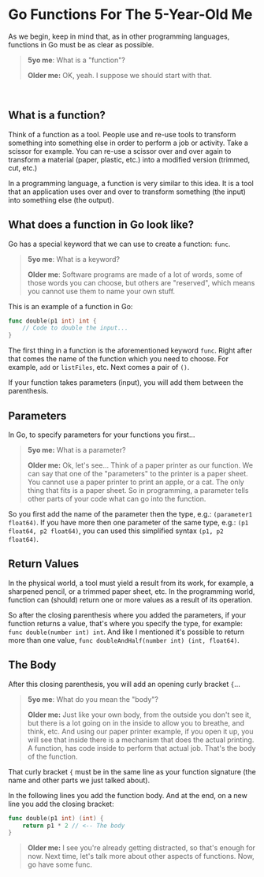# Go Functions For The 5-Year-Old Me

As we begin, keep in mind that, as in other programming languages, functions in Go
must be as clear as possible.

> **5yo me**: What is a "function"?
>
> **Older me:** OK, yeah. I suppose we should start with that.

<br />

## What is a function?

Think of a function as a tool. People use and re-use tools to transform something into
something else in order to perform a job or activity.
Take a scissor for example. You can re-use a scissor over and over again to transform
a material (paper, plastic, etc.) into a modified version (trimmed, cut, etc.)

In a programming language, a function is very similar to this idea. It is a tool that
an application uses over and over to transform something (the input) into something
else (the output).

## What does a function in Go look like?

Go has a special keyword that we can use to create a function: `func`.

> **5yo me**: What is a keyword?
>
> **Older me**: Software programs are made of a lot of words, some of those words you can choose,
> but others are "reserved", which means you cannot use them to name your own stuff.

This is an example of a function in Go:

```go
func double(p1 int) int {
    // Code to double the input...
}
```

The first thing in a function is the aforementioned keyword `func`.
Right after that comes the name of the function which you need to choose.
For example, `add` or `listFiles`, etc.
Next comes a pair of `()`.

If your function takes parameters (input), you will add them between the parenthesis.

## Parameters

In Go, to specify parameters for your functions you first...

> **5yo me:** What is a parameter?
>
> **Older me:** Ok, let's see... Think of a paper printer as our function. We can
> say that one of the "parameters" to the printer is a paper sheet. You cannot use
> a paper printer to print an apple, or a cat. The only thing that fits is a
> paper sheet. So in programming, a parameter tells other parts of your code what
> can go into the function.

So you first add the name of the parameter then the type, e.g.:
`(parameter1 float64)`. If you have more then one parameter of the same type,
e.g.: `(p1 float64, p2 float64)`, you can used this simplified syntax `(p1, p2 float64)`.

## Return Values

In the physical world, a tool must yield a result from its work, for example,
a sharpened pencil, or a trimmed paper sheet, etc. In the programming world,
function can (should) return one or more values as a result of its operation.

So after the closing parenthesis where you added the parameters, if your function
returns a value, that's where you specify the type, for example:
`func double(number int) int`. And like I mentioned it's possible to
return more than one value, `func doubleAndHalf(number int) (int, float64)`.

## The Body

After this closing parenthesis, you will add an opening curly bracket `{`...

> **5yo me**: What do you mean the "body"?
>
> **Older me:** Just like your own body, from the outside you don't see it, but
> there is a lot going on in the inside to allow you to breathe, and think, etc.
> And using our paper printer example, if you open it up, you will see that
> inside there is a mechanism that does the actual printing. A function, has code
> inside to perform that actual job. That's the body of the function.

That curly bracket `{` must be in the same line as your function signature (the name
and other parts we just talked about).

In the following lines you add the function body. And at the end, on a new line you add the closing bracket:

```go
func double(p1 int) (int) {
    return p1 * 2 // <-- The body
}
```

> **Older me:** I see you're already getting distracted, so that's enough for now.
> Next time, let's talk more about other aspects of functions. Now, go have some func.
